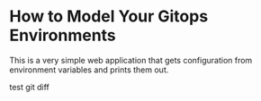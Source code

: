 # How to Model Your Gitops Environments

This is a very simple web application that gets configuration from environment variables and prints them out.

test git diff